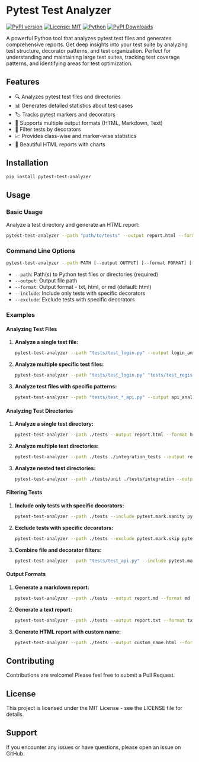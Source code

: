 
# Pytest Test Analyzer

[![PyPI version](https://badge.fury.io/py/pytest-test-analyzer.svg)](https://badge.fury.io/py/pytest-test-analyzer)
[![License: MIT](https://img.shields.io/badge/License-MIT-yellow.svg)](LICENSE)
[![Python](https://img.shields.io/pypi/pyversions/pytest-test-analyzer.svg)](https://pypi.org/project/pytest-test-analyzer/)
[![PyPI Downloads](https://static.pepy.tech/personalized-badge/pytest-test-analyzer?period=total&units=international_system&left_color=gray&right_color=orange&left_text=downloads)](https://pepy.tech/project/pytest-test-analyzer)

A powerful Python tool that analyzes pytest test files and generates comprehensive reports. Get deep insights into your test suite by analyzing test structure, decorator patterns, and test organization. Perfect for understanding and maintaining large test suites, tracking test coverage patterns, and identifying areas for test optimization.

## Features

- 🔍 Analyzes pytest test files and directories
- 📊 Generates detailed statistics about test cases
- 🏷️ Tracks pytest markers and decorators
- 📝 Supports multiple output formats (HTML, Markdown, Text)
- 🎯 Filter tests by decorators
- 📈 Provides class-wise and marker-wise statistics
- 🎨 Beautiful HTML reports with charts

## Installation

```bash
pip install pytest-test-analyzer
```

## Usage

### Basic Usage

Analyze a test directory and generate an HTML report:

```bash
pytest-test-analyzer --path "path/to/tests" --output report.html --format html
```

### Command Line Options

```bash
pytest-test-analyzer --path PATH [--output OUTPUT] [--format FORMAT] [--include INCLUDE] [--exclude EXCLUDE]
```

- `--path`: Path(s) to Python test files or directories (required)
- `--output`: Output file path
- `--format`: Output format - txt, html, or md (default: html)
- `--include`: Include only tests with specific decorators
- `--exclude`: Exclude tests with specific decorators

### Examples

#### Analyzing Test Files

1. **Analyze a single test file:**
   ```bash
   pytest-test-analyzer --path "tests/test_login.py" --output login_analysis.html --format html
   ```

2. **Analyze multiple specific test files:**
   ```bash
   pytest-test-analyzer --path "tests/test_login.py" "tests/test_registration.py" --output auth_analysis.html
   ```

3. **Analyze test files with specific patterns:**
   ```bash
   pytest-test-analyzer --path "tests/test_*_api.py" --output api_analysis.html
   ```

#### Analyzing Test Directories

1. **Analyze a single test directory:**
   ```bash
   pytest-test-analyzer --path ./tests --output report.html --format html
   ```

2. **Analyze multiple test directories:**
   ```bash
   pytest-test-analyzer --path ./tests ./integration_tests --output report.html
   ```

3. **Analyze nested test directories:**
   ```bash
   pytest-test-analyzer --path ./tests/unit ./tests/integration --output nested_analysis.html
   ```

#### Filtering Tests

1. **Include only tests with specific decorators:**
   ```bash
   pytest-test-analyzer --path ./tests --include pytest.mark.sanity pytest.mark.regression
   ```

2. **Exclude tests with specific decorators:**
   ```bash
   pytest-test-analyzer --path ./tests --exclude pytest.mark.skip pytest.mark.xfail
   ```

3. **Combine file and decorator filters:**
   ```bash
   pytest-test-analyzer --path "tests/test_api.py" --include pytest.mark.smoke --output api_smoke.html
   ```

#### Output Formats

1. **Generate a markdown report:**
   ```bash
   pytest-test-analyzer --path ./tests --output report.md --format md
   ```

2. **Generate a text report:**
   ```bash
   pytest-test-analyzer --path ./tests --output report.txt --format txt
   ```

3. **Generate HTML report with custom name:**
   ```bash
   pytest-test-analyzer --path ./tests --output custom_name.html --format html
   ```

## Contributing

Contributions are welcome! Please feel free to submit a Pull Request.

## License

This project is licensed under the MIT License - see the LICENSE file for details.

## Support

If you encounter any issues or have questions, please open an issue on GitHub. 
